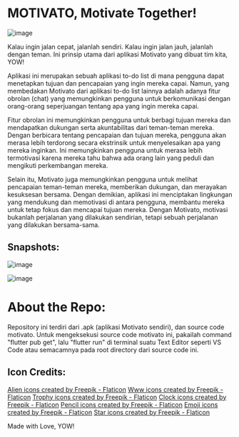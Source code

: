 # MOTIVATO, Motivate Together!
![image](https://github.com/soyyyyacandy/findit_motivato/assets/169473194/a711f4fa-05be-408d-bc43-6a62a8fb2b8b)

Kalau ingin jalan cepat, jalanlah sendiri. Kalau ingin jalan jauh, jalanlah dengan teman. Ini prinsip utama dari aplikasi Motivato yang dibuat tim kita, YOW!

Aplikasi ini merupakan sebuah aplikasi to-do list di mana pengguna dapat menetapkan tujuan dan pencapaian yang ingin mereka capai. Namun, yang membedakan Motivato dari aplikasi to-do list lainnya adalah adanya fitur obrolan (chat) yang memungkinkan pengguna untuk berkomunikasi dengan orang-orang seperjuangan tentang apa yang ingin mereka capai.

Fitur obrolan ini memungkinkan pengguna untuk berbagi tujuan mereka dan mendapatkan dukungan serta akuntabilitas dari teman-teman mereka. Dengan berbicara tentang pencapaian dan tujuan mereka, pengguna akan merasa lebih terdorong secara ekstrinsik untuk menyelesaikan apa yang mereka inginkan. Ini memungkinkan pengguna untuk merasa lebih termotivasi karena mereka tahu bahwa ada orang lain yang peduli dan mengikuti perkembangan mereka.

Selain itu, Motivato juga memungkinkan pengguna untuk melihat pencapaian teman-teman mereka, memberikan dukungan, dan merayakan kesuksesan bersama. Dengan demikian, aplikasi ini menciptakan lingkungan yang mendukung dan memotivasi di antara pengguna, membantu mereka untuk tetap fokus dan mencapai tujuan mereka. Dengan Motivato, motivasi bukanlah perjalanan yang dilakukan sendirian, tetapi sebuah perjalanan yang dilakukan bersama-sama.

## Snapshots: 
![image](https://github.com/soyyyyacandy/findit_motivato/assets/169473194/4c78d9d6-1f13-4bcc-ab41-44520ea58ecf)


![image](https://github.com/soyyyyacandy/findit_motivato/assets/169473194/c9221117-587b-445d-9cee-3e45e3e7cea9)

# About the Repo: 
Repository ini terdiri dari .apk (aplikasi Motivato sendiri), dan source code motivato. 
Untuk mengeksekusi source code motivato ini, pakailah command "flutter pub get", lalu "flutter run" di terminal suatu Text Editor seperti VS Code atau semacamnya pada root directory dari source code ini. 

## Icon Credits: 

<a href="https://www.flaticon.com/free-icons/alien" title="alien icons">Alien icons created by Freepik - Flaticon</a>
<a href="https://www.flaticon.com/free-icons/www" title="www icons">Www icons created by Freepik - Flaticon</a>
<a href="https://www.flaticon.com/free-icons/trophy" title="trophy icons">Trophy icons created by Freepik - Flaticon</a>
<a href="https://www.flaticon.com/free-icons/clock" title="clock icons">Clock icons created by Freepik - Flaticon</a>
<a href="https://www.flaticon.com/free-icons/pencil" title="pencil icons">Pencil icons created by Freepik - Flaticon</a>
<a href="https://www.flaticon.com/free-icons/emoji" title="emoji icons">Emoji icons created by Freepik - Flaticon</a>
<a href="https://www.flaticon.com/free-icons/star" title="star icons">Star icons created by Freepik - Flaticon</a>

Made with Love, YOW!
